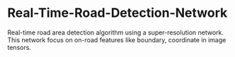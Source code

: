 # Real-Time-Road-Detection-Network
Real-time road area detection algorithm using a super-resolution network. This network focus on on-road features like boundary, coordinate in image tensors.
